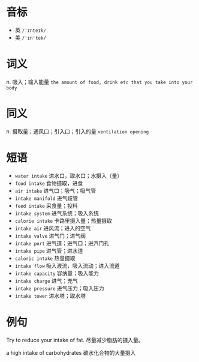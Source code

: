 # 音标

- 英 `/'ɪnteɪk/`
- 美 `/'ɪn'tek/`

# 词义

n. 吸入；输入能量
`the amount of food, drink etc that you take into your body`

# 同义

n. 摄取量；通风口；引入口；引入的量
`ventilation opening`

# 短语

- `water intake` 进水口，取水口；水摄入（量）
- `food intake` 食物摄取，进食
- `air intake` 进气口；吸气；吸气管
- `intake manifold` 进气歧管
- `feed intake` 采食量；投料
- `intake system` 进气系统；吸入系统
- `calorie intake` 卡路里摄入量；热量摄取
- `intake air` 进风流；进入的空气
- `intake valve` 进气门；进气阀
- `intake port` 进气道；进气口；进汽门孔
- `intake pipe` 进气管；进水道
- `caloric intake` 热量摄取
- `intake flow` 吸入液流，吸入流动；进入流道
- `intake capacity` 容纳量；吸入能力
- `intake charge` 进气；充气
- `intake pressure` 进气压力；吸入压力
- `intake tower` 进水塔；取水塔

# 例句

Try to reduce your intake of fat.
尽量减少脂肪的摄入量。

a high intake of carbohydrates
碳水化合物的大量摄入


